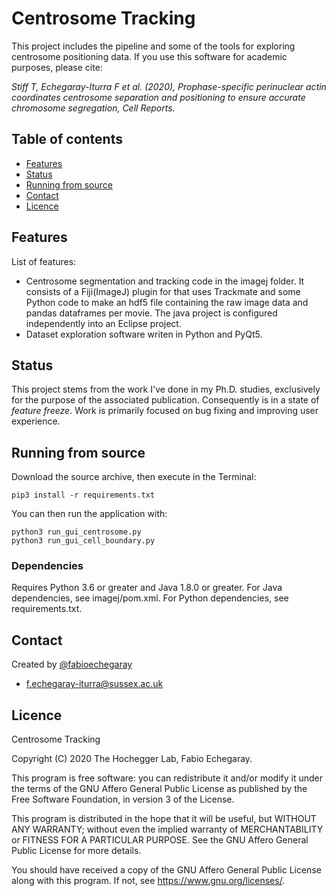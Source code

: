 # Centrosome Tracking
This project includes the pipeline and some of the tools for exploring centrosome positioning data.
If you use this software for academic purposes, please cite:

*Stiff T, Echegaray-Iturra F et al. (2020), Prophase-specific perinuclear actin coordinates centrosome separation and positioning to ensure accurate chromosome segregation, Cell Reports.*

## Table of contents
* [Features](#features)
* [Status](#status)
* [Running from source](#running-from-source)
* [Contact](#contact)
* [Licence](#licence)


## Features
List of features:
* Centrosome segmentation and tracking code in the imagej folder. It consists of a  Fiji(ImageJ) plugin for that uses Trackmate and some Python code to make an hdf5 file containing the raw image data and pandas dataframes per movie. The java project is configured independently into an Eclipse project.
* Dataset exploration software writen in Python and PyQt5.

## Status
This project stems from the work I've done in my Ph.D. studies, exclusively for the purpose of the associated publication. Consequently is in a state of _feature freeze_. Work is primarily focused on bug fixing and improving user experience.

## Running from source
Download the source archive, then execute in the Terminal:

    pip3 install -r requirements.txt
    
You can then run the application with:

    python3 run_gui_centrosome.py
    python3 run_gui_cell_boundary.py
    
### Dependencies
Requires Python 3.6 or greater and Java 1.8.0 or greater. For Java dependencies, see imagej/pom.xml. For Python dependencies, see requirements.txt.


## Contact
Created by [@fabioechegaray](https://twitter.com/fabioechegaray)
* [f.echegaray-iturra@sussex.ac.uk](mailto:f.echegaray-iturra@sussex.ac.uk)

## Licence
Centrosome Tracking

Copyright (C) 2020  The Hochegger Lab, Fabio Echegaray.

This program is free software: you can redistribute it and/or modify
it under the terms of the GNU Affero General Public License as
published by the Free Software Foundation, in version 3 of the
License.

This program is distributed in the hope that it will be useful,
but WITHOUT ANY WARRANTY; without even the implied warranty of
MERCHANTABILITY or FITNESS FOR A PARTICULAR PURPOSE.  See the
GNU Affero General Public License for more details.

You should have received a copy of the GNU Affero General Public License
along with this program.  If not, see <https://www.gnu.org/licenses/>.
